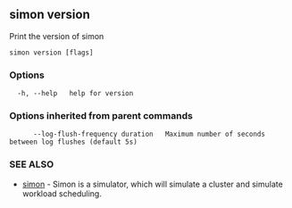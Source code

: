 ## simon version

Print the version of simon

```
simon version [flags]
```

### Options

```
  -h, --help   help for version
```

### Options inherited from parent commands

```
      --log-flush-frequency duration   Maximum number of seconds between log flushes (default 5s)
```

### SEE ALSO

* [simon](simon.md)	 - Simon is a simulator, which will simulate a cluster and simulate workload scheduling.

